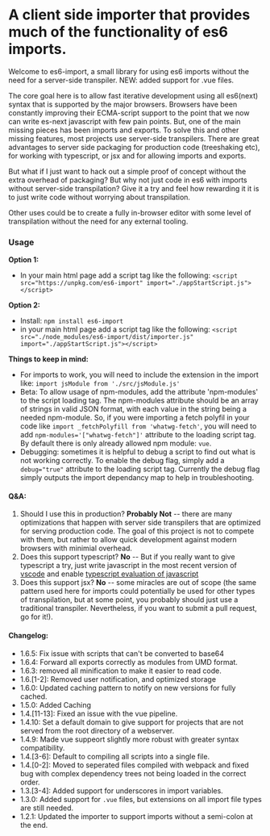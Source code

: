 # A client side importer that provides much of the functionality of es6 imports.

Welcome to es6-import, a small library for using es6 imports without the need for a server-side transpiler. NEW: added support for .vue files.

The core goal here is to allow fast iterative development using all es6(next) syntax that is supported by the major browsers.  Browsers have been constantly improving their ECMA-script support to the point that we now can write es-next javascript with few pain points. But, one of the main missing pieces has been imports and exports.  To solve this and other missing features, most projects use server-side transpilers.  There are great advantages to server side packaging for production code (treeshaking etc), for working with typescript, or jsx and for allowing imports and exports. 

But what if I just want to hack out a simple proof of concept without the extra overhead of packaging? But why not just code in es6 with imports without server-side transpilation?  Give it a try and feel how rewarding it it is to just write code without worrying about transpilation.

Other uses could be to create a fully in-browser editor with some level of transpilation without the need for any external tooling.

### Usage

**Option 1:** 
* In your main html page add a script tag like the following: 
 `<script src="https://unpkg.com/es6-import" import="./appStartScript.js"></script>`

**Option 2:**
* Install: `npm install es6-import`
* in your main html page add a script tag like the following: 
`<script src="./node_modules/es6-import/dist/importer.js" import="./appStartScript.js"></script>`

**Things to keep in mind:**
* For imports to work, you will need to include the extension in the import like: `import jsModule from './src/jsModule.js'`
* Beta: To allow usage of npm-modules, add the attribute 'npm-modules' to the script loading tag.  The npm-modules attribute should be an array of strings in valid JSON format, with each value in the string being a needed npm-module.  So, if you were importing a fetch polyfil in your code like `import _fetchPolyfill from 'whatwg-fetch'`, you will need to add `npm-modules='["whatwg-fetch"]'` attribute to the loading script tag. By default there is only already allowed npm module: `vue`.
* Debugging: sometimes it is helpful to debug a script to find out what is not working correctly.  To enable the debug flag, simply add a `debug="true"` attribute to the loading script tag.  Currently the debug flag simply outputs the import dependancy map to help in troubleshooting.

#### Q&A:
1. Should I use this in production? **Probably Not** -- there are many optimizations that happen with server side transpilers that are optimized for serving production code. The goal of this project is not to compete with them, but rather to allow quick development against modern browsers with minimial overhead.
2. Does this support typescript?  **No** -- But if you really want to give typescript a try, just write javascript in the most recent version of [vscode](https://code.visualstudio.com/) and enable [typescript evaluation of javascript](https://code.visualstudio.com/updates/v1_12#_typescript-23)
3. Does this support jsx? **No** -- some miracles are out of scope (the same pattern used here for imports could potentially be used for other types of transpilation, but at some point, you probably should just use a traditional transpiler.  Nevertheless, if you want to submit a pull request, go for it!).

#### Changelog:
* 1.6.5: Fix issue with scripts that can't be converted to base64
* 1.6.4: Forward all exports correctly as modules from UMD format.
* 1.6.3: removed all minification to make it easier to read code.
* 1.6.[1-2]: Removed user notification, and optimized storage
* 1.6.0: Updated caching pattern to notify on new versions for fully cached.
* 1.5.0: Added Caching
* 1.4.[11-13]: Fixed an issue with the vue pipeline.
* 1.4.10: Set a default domain to give support for projects that are not served from the root directory of a webserver.
* 1.4.9: Made vue suppeort slightly more robust with greater syntax compatibility.
* 1.4.[3-6]: Default to compiling all scripts into a single file.
* 1.4.[0-2]: Moved to seperated files compiled with webpack and fixed bug with complex dependency trees not being loaded in the correct order.
* 1.3.[3-4]: Added support for underscores in import variables.
* 1.3.0: Added support for `.vue` files, but extensions on all import file types are still needed.
* 1.2.1: Updated the importer to support imports without a semi-colon at the end.
